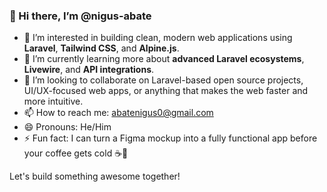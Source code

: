 ### 👋 Hi there, I’m @nigus-abate

- 👀 I’m interested in building clean, modern web applications using **Laravel**, **Tailwind CSS**, and **Alpine.js**.
- 🌱 I’m currently learning more about **advanced Laravel ecosystems**, **Livewire**, and **API integrations**.
- 💞️ I’m looking to collaborate on Laravel-based open source projects, UI/UX-focused web apps, or anything that makes the web faster and more intuitive.
- 📫 How to reach me: [abatenigus0@gmail.com](mailto:abatenigus0@gmail.com)
- 😄 Pronouns: He/Him
- ⚡ Fun fact: I can turn a Figma mockup into a fully functional app before your coffee gets cold ☕🚀

Let's build something awesome together!
